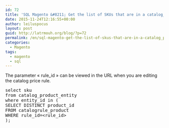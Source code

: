 ```yaml
---
id: 72
title: 'SQL Magento &#8211; Get the list of SKUs that are in a catalog_price_rule'
date: 2015-11-24T12:16:55+00:00
author: leiluspocus
layout: post
guid: http://latrmouh.org/blog/?p=72
permalink: /en/sql-magento-get-the-list-of-skus-that-are-in-a-catalog_price_rule/
categories:
  - Magento
tags:
  - magento
  - sql
---
```

The parameter « rule_id » can be viewed in the URL when you are editing the catalog price rule.

<pre class="EnlighterJSRAW" data-enlighter-language="sql" data-enlighter-linenumbers="false">select sku
from catalog_product_entity
where entity_id in (
SELECT DISTINCT product_id 
FROM catalogrule_product 
WHERE rule_id=&lt;rule_id&gt;
);
</pre>

&nbsp;

<!-- AddThis Advanced Settings generic via filter on the_content -->

<!-- AddThis Share Buttons generic via filter on the_content -->